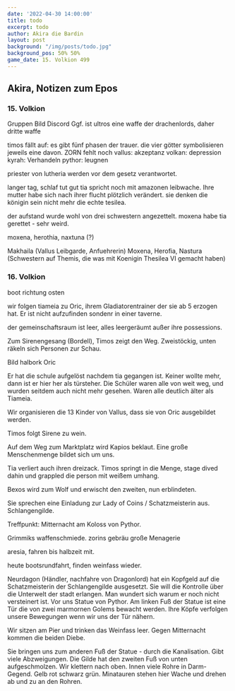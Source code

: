 ```yaml
---
date: '2022-04-30 14:00:00'
title: todo
excerpt: todo
author: Akira die Bardin
layout: post
background: "/img/posts/todo.jpg"
background_pos: 50% 50%
game_date: 15. Volkion 499
---
```


<div class="rhyme">
  <blockquote> 
  </blockquote>
</div>

## Akira, Notizen zum Epos

### 15. Volkion

<!--
Die Kinder sind im Weisenhaus im Tempel
Wenn wir zurückkommen finden die Spiele statt
Shopping, +1 Waffe von Volkan
-->

Gruppen Bild Discord 
Ggf. ist ultros eine waffe der drachenlords, daher dritte waffe 

timos fällt auf: es gibt fünf phasen der trauer. die vier götter symbolisieren jeweils eine davon. ZORN fehlt noch
vallus: akzeptanz
volkan: depression
kyrah: Verhandeln
pythor: leugnen

priester von lutheria werden vor dem gesetz verantwortet.

langer tag, schlaf tut gut
tia spricht noch mit amazonen leibwache. Ihre mutter habe sich nach ihrer flucht plötzlich verändert. sie denken die königin sein nicht mehr die echte tesilea.

der aufstand wurde wohl von drei schwestern angezettelt. moxena habe tia gerettet - sehr weird.

moxena, herothia, naxtuna (?)


Makhaila (Vallus Leibgarde, Anfuehrerin)
Moxena, Herofia, Nastura (Schwestern auf Themis, die was mit Koenigin Thesilea VI gemacht haben)
### 16. Volkion

boot richtung osten

wir folgen tiameia zu Oric, ihrem Gladiatorentrainer der sie ab 5 erzogen hat. Er ist nicht aufzufinden sondenr in einer taverne. 

der gemeinschaftsraum ist leer, alles leergeräumt außer ihre possessions. 

Zum Sirenengesang (Bordell), Timos zeigt den Weg. Zweistöckig, unten räkeln sich Personen zur Schau. 

Bild halbork Oric

Er hat die schule aufgelöst nachdem tia gegangen ist. Keiner wollte mehr, dann ist er hier her als türsteher. Die Schüler waren alle von weit weg, und wurden seitdem auch nicht mehr gesehen. Waren alle deutlich älter als Tiameia. 

Wir organisieren die 13 Kinder von Vallus, dass sie von Oric ausgebildet werden.

Timos folgt Sirene zu wein. 

Auf dem Weg zum Marktplatz wird Kapios beklaut. Eine große Menschenmenge bildet sich um uns.

Tia verliert auch ihren dreizack. Timos springt in die Menge, stage dived dahin und grappled die person mit weißem umhang.

Bexos wird zum Wolf und erwischt den zweiten, nun erblindeten.

Sie sprechen eine Einladung zur Lady of Coins / Schatzmeisterin aus. Schlangengilde.

Treffpunkt: Mitternacht am Koloss von Pythor. 

Grimmiks waffenschmiede.
zorins gebräu
große Menagerie


aresia, fahren bis halbzeit mit.

heute bootsrundfahrt, finden weinfass wieder.

Neurdagon (Händler, nachfahre von Dragonlord) hat ein Kopfgeld auf die Schatzmeisterin der Schlangengilde ausgesetzt. Sie will die Kontrolle über die Unterwelt der stadt erlangen. Man wundert sich warum er noch nicht versteinert ist.
Vor uns Statue von Pythor.
Am linken Fuß der Statue ist eine Tür die von zwei marmornen Golems bewacht werden. Ihre Köpfe verfolgen unsere Bewegungen wenn wir uns der Tür nähern.

Wir sitzen am Pier und trinken das Weinfass leer. Gegen Mitternacht kommen die beiden Diebe.

Sie bringen uns zum anderen Fuß der Statue - durch die Kanalisation. Gibt viele Abzweigungen. Die Gilde hat den zweiten Fuß von unten aufgeschmolzen. Wir klettern nach oben. Innen viele Rohre in Darm-Gegend. Gelb rot schwarz grün. Minatauren stehen hier Wache und drehen ab und zu an den Rohren.

